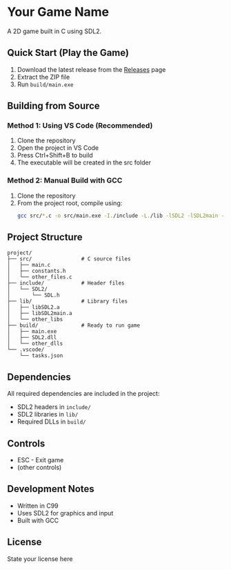 # Your Game Name

A 2D game built in C using SDL2.

## Quick Start (Play the Game)

1. Download the latest release from the [Releases](https://github.com/yourusername/your-repo/releases) page
2. Extract the ZIP file
3. Run `build/main.exe`

## Building from Source

### Method 1: Using VS Code (Recommended)
1. Clone the repository
2. Open the project in VS Code
3. Press Ctrl+Shift+B to build
4. The executable will be created in the src folder

### Method 2: Manual Build with GCC
1. Clone the repository
2. From the project root, compile using:
   ```bash
   gcc src/*.c -o src/main.exe -I./include -L./lib -lSDL2 -lSDL2main -mwindows
   ```

## Project Structure
```
project/
├── src/                # C source files
│   ├── main.c
│   ├── constants.h
│   └── other_files.c
├── include/            # Header files
│   └── SDL2/
│       └── SDL.h
├── lib/                # Library files
│   ├── libSDL2.a
│   ├── libSDL2main.a
│   └── other_libs
├── build/              # Ready to run game
│   ├── main.exe
│   ├── SDL2.dll
│   └── other_dlls
└── .vscode/
    └── tasks.json
```

## Dependencies
All required dependencies are included in the project:
- SDL2 headers in `include/`
- SDL2 libraries in `lib/`
- Required DLLs in `build/`

## Controls
- ESC - Exit game
- (other controls)

## Development Notes
- Written in C99
- Uses SDL2 for graphics and input
- Built with GCC

## License
State your license here